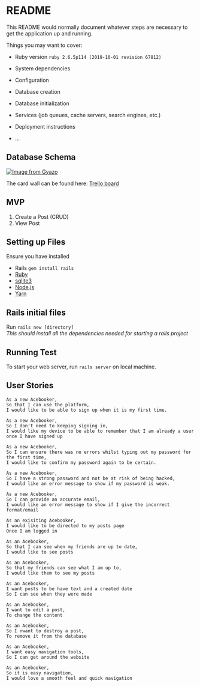 # README

This README would normally document whatever steps are necessary to get the
application up and running.

Things you may want to cover:

* Ruby version
`ruby 2.6.5p114 (2019-10-01 revision 67812)`

* System dependencies

* Configuration

* Database creation

* Database initialization

* Services (job queues, cache servers, search engines, etc.)

* Deployment instructions

* ...
## Database Schema
[![Image from Gyazo](https://i.gyazo.com/3dbf8a41b8eadc42aee64bd7936a427b.png)](https://gyazo.com/3dbf8a41b8eadc42aee64bd7936a427b)

The card wall can be found here: [Trello board](https://trello.com/b/Zsn5etsn/acebook-group)

## MVP
1. Create a Post (CRUD)
2. View Post

## Setting up Files
Ensure you have installed
- Rails `gem install rails`
- [Ruby](https://guides.rubygems.org/rubygems-basics/#installing-gems)
- [sqlite3](https://www.sqlite.org/download.html)
- [Node.js](https://nodejs.org/en/download/)
- [Yarn](https://classic.yarnpkg.com/en/docs/install#mac-stable)


## Rails initial files
Run `rails new [directory]` <br>
_This should install all the dependencies needed for starting a rails project_


## Running Test
To start your web server, run `rails server` on local machine.

## User Stories
```
As a new Acebooker,
So that I can use the platform,
I would like to be able to sign up when it is my first time.

As a new Acebooker,
So I don't need to keeping signing in,
I would like my device to be able to remember that I am already a user once I have signed up

As a new Acebooker,
So I can ensure there was no errors whilst typing out my password for the first time,
I would like to confirm my password again to be certain.

As a new Acebooker,
So I have a strong password and not be at risk of being hacked,
I would like an error message to show if my password is weak.

As a new Acebooker,
So I can provide an accurate email,
I would like an error message to show if I give the incorrect format/email

As an exisiting Acebooker,
I would like to be directed to my posts page
Once I am logged in

As an Acebooker,
So that I can see when my friends are up to date,
I would like to see posts

As an Acebooker,
So that my friends can see what I am up to,
I would like them to see my posts

As an Acebooker,
I want posts to be have text and a created date
So I can see when they were made

As an Acebooker,
I want to edit a post,
To change the content

As an Acebooker,
So I nwant to destroy a post,
To remove it from the database

As an Acebooker,
I want easy navigation tools,
So I can get around the website

As an Acebooker,
So it is easy navigation,
I would love a smooth feel and quick navigation
```
